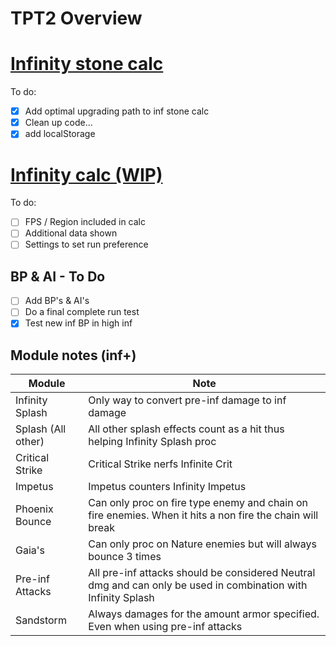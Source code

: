 # TPT2 Overview

# [Infinity stone calc](https://tpt2-nesslow.netlify.app/  "Infinity stone calc")
To do:
- [x] Add optimal upgrading path to inf stone calc
- [x] Clean up code...
- [x] add localStorage
  
# [Infinity calc (WIP)](https://tpt2-nesslow.netlify.app/inf_estimate_calc%20(wip)/infcalc "Infinity calc (WIP)")  
To do:
- [ ] FPS / Region included in calc
- [ ] Additional data shown
- [ ] Settings to set run preference
    
## BP & AI - To Do
- [ ] Add BP's & AI's
- [ ] Do a final complete run test
- [x] Test new inf BP in high inf

## Module notes (inf+)
| Module | Note |
| --- | --- |
| Infinity Splash | Only way to convert pre-inf damage to inf damage |
| Splash (All other) | All other splash effects count as a hit thus helping Infinity Splash proc |
| Critical Strike | Critical Strike nerfs Infinite Crit |
| Impetus | Impetus counters Infinity Impetus |
| Phoenix Bounce | Can only proc on fire type enemy and chain on fire enemies. When it hits a non fire the chain will break |
| Gaia's | Can only proc on Nature enemies but will always bounce 3 times |
| Pre-inf Attacks | All pre-inf attacks should be considered Neutral dmg and can only be used in combination with Infinity Splash |
| Sandstorm | Always damages for the amount armor specified. Even when using pre-inf attacks |
